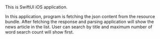 This is SwiftUI iOS application.

In this application, program is fetching the json content from the resource bundle.
After fetching the response and parsing application will show the news article in the list.
User can search by title and maximum number of word search count will show first.
